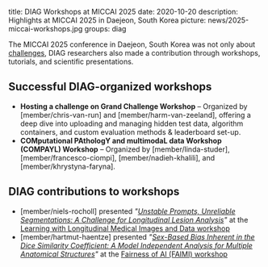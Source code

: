 title: DIAG Workshops at MICCAI 2025
date: 2020-10-20
description: Highlights at MICCAI 2025 in Daejeon, South Korea
picture: news/2025-miccai-workshops.jpg
groups: diag


The MICCAI 2025 conference in Daejeon, South Korea was not only about [challenges](https://www.diagnijmegen.nl/news/2025-miccai-challenges/), DIAG researchers also made a contribution through workshops, tutorials, and scientific presentations.  

## Successful DIAG-organized workshops

- **Hosting a challenge on Grand Challenge Workshop** – Organized by [member/chris-van-run] and [member/harm-van-zeeland], offering a deep dive into uploading and managing hidden test data, algorithm containers, and custom evaluation methods & leaderboard set-up.
- **COMputational PAthologY and multimodaL data Workshop (COMPAYL) Workshop** – Organized by [member/linda-studer], [member/francesco-ciompi], [member/nadieh-khalili], and [member/khrystyna-faryna].

## DIAG contributions to workshops

- [member/niels-rocholl] presented *"[Unstable Prompts, Unreliable Segmentations: A Challenge for Longitudinal Lesion Analysis](https://www.arxiv.org/abs/2507.19230)"* at the [Learning with Longitudinal Medical Images and Data workshop](https://ldtm-miccai.github.io/lmid2025/)
- [member/hartmut-haentze] presented *"[Sex-Based Bias Inherent in the Dice Similarity Coefficient: A Model Independent Analysis for Multiple Anatomical Structures](https://link.springer.com/chapter/10.1007/978-3-032-05870-6_13)"* at the [Fairness of AI (FAIMI) workshop](https://faimi-workshop.github.io/2025-miccai-workshop/)